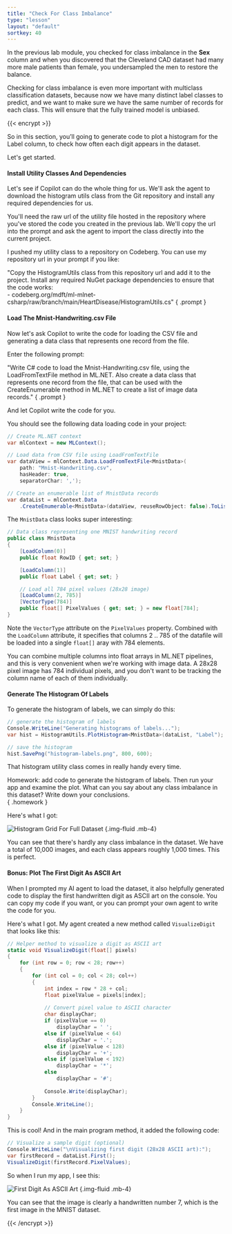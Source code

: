 ```yaml
---
title: "Check For Class Imbalance"
type: "lesson"
layout: "default"
sortkey: 40
---
```


In the previous lab module, you checked for class imbalance in the **Sex** column and when you discovered that the Cleveland CAD dataset had many more male patients than female, you undersampled the men to restore the balance. 

Checking for class imbalance is even more important with multiclass classification datasets, because now we have many distinct label classes to predict, and we want to make sure we have the same number of records for each class. This will ensure that the fully trained model is unbiased.

{{< encrypt >}}

So in this section, you’ll going to generate code to plot a histogram for the Label column, to check how often each digit appears in the dataset.

Let's get started.

#### Install Utility Classes And Dependencies

Let's see if Copilot can do the whole thing for us. We'll ask the agent to download the histogram utils class from the Git repository and install any required dependencies for us. 

You'll need the raw url of the utility file hosted in the repository where you've stored the code you created in the previous lab. We'll copy the url into the prompt and ask the agent to import the class directly into the current project.

I pushed my utility class to a repository on Codeberg. You can use my repository url in your prompt if you like:

"Copy the HistogramUtils class from this repository url and add it to the project. Install any required NuGet package dependencies to ensure that the code works: <br> - codeberg.org/mdft/ml-mlnet-csharp/raw/branch/main/HeartDisease/HistogramUtils.cs"
{ .prompt } 

#### Load The Mnist-Handwriting.csv File

Now let's ask Copilot to write the code for loading the CSV file and generating a data class that represents one record from the file. 

Enter the following prompt:

"Write C# code to load the Mnist-Handwriting.csv file, using the LoadFromTextFile method in ML.NET. Also create a data class that represents one record from the file, that can be used with the CreateEnumerable method in ML.NET to create a list of image data records."
{ .prompt }

And let Copilot write the code for you.

You should see the following data loading code in your project:

```csharp
// Create ML.NET context
var mlContext = new MLContext();

// Load data from CSV file using LoadFromTextFile
var dataView = mlContext.Data.LoadFromTextFile<MnistData>(
    path: "Mnist-Handwriting.csv",
    hasHeader: true,
    separatorChar: ',');

// Create an enumerable list of MnistData records
var dataList = mlContext.Data
    .CreateEnumerable<MnistData>(dataView, reuseRowObject: false).ToList();
```

The `MnistData` class looks super interesting:

```csharp
// Data class representing one MNIST handwriting record
public class MnistData
{
    [LoadColumn(0)]
    public float RowID { get; set; }

    [LoadColumn(1)]
    public float Label { get; set; }

    // Load all 784 pixel values (28x28 image)
    [LoadColumn(2, 785)]
    [VectorType(784)]
    public float[] PixelValues { get; set; } = new float[784];
}
```

Note the `VectorType` attribute on the `PixelValues` property. Combined with the `LoadColumn` attribute, it specifies that columns 2 .. 785 of the datafile will be loaded into a single `float[]` aray with 784 elements. 

You can combine multiple columns into float arrays in ML.NET pipelines, and this is very convenient when we're working with image data. A 28x28 pixel image has 784 individual pixels, and you don't want to be tracking the column name of each of them individually. 

#### Generate The Histogram Of Labels

To generate the histogram of labels, we can simply do this:

```csharp
// generate the histogram of labels
Console.WriteLine("Generating histograms of labels...");
var hist = HistogramUtils.PlotHistogram<MnistData>(dataList, "Label");

// save the histogram
hist.SavePng("histogram-labels.png", 800, 600);
```

That histogram utility class comes in really handy every time. 

Homework: add code to generate the histogram of labels. Then run your app and examine the plot. What can you say about any class imbalance in this dataset? Write down your conclusions.  
{ .homework }

Here's what I got:

![Histogram Grid For Full Dataset](../img/histogram-labels.png)
{.img-fluid .mb-4}

You can see that there's hardly any class imbalance in the dataset. We have a total of 10,000 images, and each class appears roughly 1,000 times. This is perfect. 

#### Bonus: Plot The First Digit As ASCII Art

When I prompted my AI agent to load the dataset, it also helpfully generated code to display the first handwritten digit as ASCII art on the console. You can copy my code if you want, or you can prompt your own agent to write the code for you. 

Here's what I got. My agent created a new method called `VisualizeDigit` that looks like this:

```csharp
// Helper method to visualize a digit as ASCII art
static void VisualizeDigit(float[] pixels)
{
    for (int row = 0; row < 28; row++)
    {
        for (int col = 0; col < 28; col++)
        {
            int index = row * 28 + col;
            float pixelValue = pixels[index];
            
            // Convert pixel value to ASCII character
            char displayChar;
            if (pixelValue == 0)
                displayChar = ' ';
            else if (pixelValue < 64)
                displayChar = '.';
            else if (pixelValue < 128)
                displayChar = '+';
            else if (pixelValue < 192)
                displayChar = '*';
            else
                displayChar = '#';
            
            Console.Write(displayChar);
        }
        Console.WriteLine();
    }
}
```

This is cool! And in the main program method, it added the following code:

```csharp
// Visualize a sample digit (optional)
Console.WriteLine("\nVisualizing first digit (28x28 ASCII art):");
var firstRecord = dataList.First();
VisualizeDigit(firstRecord.PixelValues);
```

So when I run my app, I see this:

![First Digit As ASCII Art](../img/first-digit.png)
{.img-fluid .mb-4}

You can see that the image is clearly a handwritten number 7, which is the first image in the MNIST dataset.

{{< /encrypt >}}
